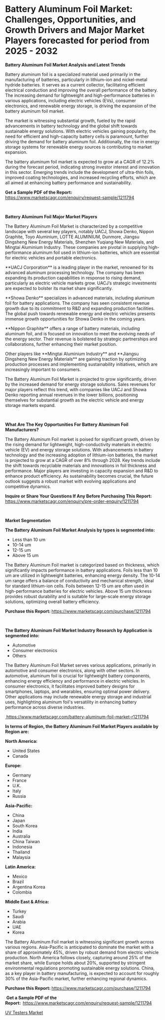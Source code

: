 <p><h1>Battery Aluminum Foil Market: Challenges, Opportunities, and Growth Drivers and Major Market Players forecasted for period from 2025 - 2032</h1></p><p><strong>Battery Aluminum Foil Market Analysis and Latest Trends</strong></p>
<p><p>Battery aluminum foil is a specialized material used primarily in the manufacturing of batteries, particularly in lithium-ion and nickel-metal hydride batteries. It serves as a current collector, facilitating efficient electrical conduction and improving the overall performance of the battery. The increasing demand for lightweight and high-performance batteries in various applications, including electric vehicles (EVs), consumer electronics, and renewable energy storage, is driving the expansion of the battery aluminum foil market.</p><p>The market is witnessing substantial growth, fueled by the rapid advancements in battery technology and the global shift towards sustainable energy solutions. With electric vehicles gaining popularity, the need for efficient and high-capacity battery cells is paramount, further driving the demand for battery aluminum foil. Additionally, the rise in energy storage systems for renewable energy sources is contributing to market expansion.</p><p>The battery aluminum foil market is expected to grow at a CAGR of 12.2% during the forecast period, indicating strong investor interest and innovation in this sector. Emerging trends include the development of ultra-thin foils, improved coating technologies, and increased recycling efforts, which are all aimed at enhancing battery performance and sustainability.</p></p>
<p><strong>Get a Sample PDF of the Report:&nbsp;</strong> <a href="https://www.marketscagr.com/enquiry/request-sample/1211794?utm_campaign=3580&utm_medium=2&utm_source=Github&utm_content=ia&utm_term=24032025&utm_id=battery-aluminum-foil">https://www.marketscagr.com/enquiry/request-sample/1211794</a></p>
<p>&nbsp;</p>
<p><strong>Battery Aluminum Foil Major Market Players</strong></p>
<p><p>The Battery Aluminum Foil Market is characterized by a competitive landscape with several key players, notably UACJ, Showa Denko, Nippon Graphite, Toyo Aluminium, LOTTE ALUMINIUM, Dunmore, Jiangsu Dingsheng New Energy Materials, Shenzhen Yuqiang New Materials, and Mingtai Aluminium Industry. These companies are pivotal in supplying high-performance aluminum foil used in lithium-ion batteries, which are essential for electric vehicles and portable electronics.</p><p>**UACJ Corporation** is a leading player in the market, renowned for its advanced aluminum processing technology. The company has been expanding its production capabilities in response to rising demand, particularly as electric vehicle markets grow. UACJ’s strategic investments are expected to bolster its market share significantly.</p><p>**Showa Denko** specializes in advanced materials, including aluminum foil for battery applications. The company has seen consistent revenue growth due to its commitment to R&D and expanding production facilities. The global push towards renewable energy and electric vehicles presents immense growth opportunities for Showa Denko in the coming years.</p><p>**Nippon Graphite** offers a range of battery materials, including aluminum foil, and is focused on innovation to meet the evolving needs of the energy sector. Their revenue is bolstered by strategic partnerships and collaborations, further enhancing their market position.</p><p>Other players like **Mingtai Aluminium Industry** and **Jiangsu Dingsheng New Energy Materials** are gaining traction by optimizing production processes and implementing sustainability initiatives, which are increasingly important to consumers.</p><p>The Battery Aluminum Foil Market is projected to grow significantly, driven by the increased demand for energy storage solutions. Sales revenues for major players reflect this trend, with companies like UACJ and Showa Denko reporting annual revenues in the lower billions, positioning themselves for substantial growth as the electric vehicle and energy storage markets expand.</p></p>
<p>&nbsp;</p>
<p><strong>What Are The Key Opportunities For Battery Aluminum Foil Manufacturers?</strong></p>
<p><p>The Battery Aluminum Foil market is poised for significant growth, driven by the rising demand for lightweight, high-conductivity materials in electric vehicle (EV) and energy storage solutions. With advancements in battery technology and the increasing adoption of lithium-ion batteries, the market is projected to grow at a CAGR of over 8% through 2028. Key trends include the shift towards recyclable materials and innovations in foil thickness and performance. Major players are investing in capacity expansion and R&D to enhance product efficiency. As sustainability becomes crucial, the future outlook suggests a robust market with evolving applications and competitive dynamics.</p></p>
<p><strong>Inquire or Share Your Questions If Any Before Purchasing This Report:</strong> <a href="https://www.marketscagr.com/enquiry/pre-order-enquiry/1211794?utm_campaign=3580&utm_medium=2&utm_source=Github&utm_content=ia&utm_term=24032025&utm_id=battery-aluminum-foil">https://www.marketscagr.com/enquiry/pre-order-enquiry/1211794</a></p>
<p>&nbsp;</p>
<p><strong>Market Segmentation</strong></p>
<p><strong>The Battery Aluminum Foil Market Analysis by types is segmented into:</strong></p>
<p><ul><li>Less than 10 um</li><li>10-14 um</li><li>12-15 um</li><li>Above 15 um</li></ul></p>
<p><p>The Battery Aluminum Foil market is categorized based on thickness, which significantly impacts performance in battery applications. Foils less than 10 um are utilized in lightweight batteries, enhancing energy density. The 10-14 um range offers a balance of conductivity and mechanical strength, ideal for standard lithium-ion cells. Foils between 12-15 um are often used in high-performance batteries for electric vehicles. Above 15 um thickness provides robust durability and is suitable for large-scale energy storage solutions, optimizing overall battery efficiency.</p></p>
<p><strong>Purchase this Report:&nbsp;</strong><a href="https://www.marketscagr.com/purchase/1211794?utm_campaign=3580&utm_medium=2&utm_source=Github&utm_content=ia&utm_term=24032025&utm_id=battery-aluminum-foil">https://www.marketscagr.com/purchase/1211794</a></p>
<p>&nbsp;</p>
<p><strong>The Battery Aluminum Foil Market Industry Research by Application is segmented into:</strong></p>
<p><ul><li>Automotive</li><li>Consumer electronics</li><li>Others</li></ul></p>
<p><p>The Battery Aluminum Foil Market serves various applications, primarily in automotive and consumer electronics, along with other sectors. In automotive, aluminum foil is crucial for lightweight battery components, enhancing energy efficiency and performance in electric vehicles. In consumer electronics, it facilitates improved battery designs for smartphones, laptops, and wearables, ensuring optimal power delivery. Other applications may include renewable energy storage and industrial uses, highlighting aluminum foil's versatility in enhancing battery performance across diverse industries.</p></p>
<p><a href="https://www.marketscagr.com/battery-aluminum-foil-market-r1211794?utm_campaign=3580&utm_medium=2&utm_source=Github&utm_content=ia&utm_term=24032025&utm_id=battery-aluminum-foil">&nbsp;https://www.marketscagr.com/battery-aluminum-foil-market-r1211794</a></p>
<p><strong>In terms of Region, the Battery Aluminum Foil Market Players available by Region are:</strong></p>
<p>
    <p> <strong> North America: </strong>
        <ul>
            <li>United States</li>
            <li>Canada</li>
        </ul>
        </p> 
    <p> <strong> Europe: </strong>
        <ul>
            <li>Germany</li>
            <li>France</li>
            <li>U.K.</li>
            <li>Italy</li>
            <li>Russia</li>
        </ul>
        </p> 
    <p> <strong> Asia-Pacific: </strong>
        <ul>
            <li>China</li>
            <li>Japan</li>
            <li>South Korea</li>
            <li>India</li>
            <li>Australia</li>
            <li>China Taiwan</li>
            <li>Indonesia</li>
            <li>Thailand</li>
            <li>Malaysia</li>
        </ul>
        </p> 
    <p> <strong> Latin America: </strong>
        <ul>
            <li>Mexico</li>
            <li>Brazil</li>
            <li>Argentina Korea</li>
            <li>Colombia</li>
        </ul>
        </p> 
    <p> <strong> Middle East & Africa: </strong>
        <ul>
            <li>Turkey</li>
            <li>Saudi</li>
            <li>Arabia</li>
            <li>UAE</li>
            <li>Korea</li>
        </ul>
    </p>
    </p>
<p><p>The Battery Aluminum Foil market is witnessing significant growth across various regions. Asia-Pacific is anticipated to dominate the market with a share of approximately 45%, driven by robust demand from electric vehicle production. North America follows closely, capturing around 25% of the market share, while Europe holds about 20%, supported by stringent environmental regulations promoting sustainable energy solutions. China, as a key player in battery manufacturing, is expected to account for roughly 30% of the Asia-Pacific market, further enhancing regional dynamics.</p></p>
<p><strong>Purchase this Report: </strong><a href="https://www.marketscagr.com/purchase/1211794?utm_campaign=3580&utm_medium=2&utm_source=Github&utm_content=ia&utm_term=24032025&utm_id=battery-aluminum-foil">https://www.marketscagr.com/purchase/1211794</a></p>
<p>&nbsp;<strong>Get a Sample PDF of the Report:&nbsp;&nbsp;</strong><a href="https://www.marketscagr.com/enquiry/request-sample/1211794?utm_campaign=3580&utm_medium=2&utm_source=Github&utm_content=ia&utm_term=24032025&utm_id=battery-aluminum-foil">https://www.marketscagr.com/enquiry/request-sample/1211794</a></p>
<p><strong></strong></p>
<p><p><a href="https://github.com/claracpegios/Market-Research-Report-List-1/blob/main/uv-testers-market.md?utm_campaign=3580&utm_medium=2&utm_source=Github&utm_content=ia&utm_term=24032025&utm_id=battery-aluminum-foil">UV Testers Market</a></p></p>